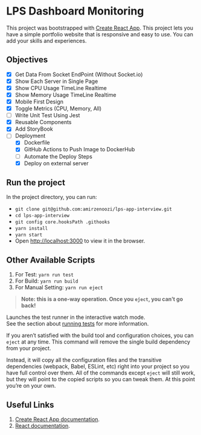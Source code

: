 # LPS Dashboard Monitoring

This project was bootstrapped with [Create React App](https://github.com/facebook/create-react-app).
This project lets you have a simple portfolio website that is responsive and easy to use.
You can add your skills and experiences.

## Objectives

- [x] Get Data From Socket EndPoint (Without Socket.io)
- [x] Show Each Server in Single Page
- [x] Show CPU Usage TimeLine Realtime
- [x] Show Memory Usage TimeLine Realtime
- [x] Mobile First Design
- [x] Toggle Metrics (CPU, Memory, All)
- [ ] Write Unit Test Using Jest
- [x] Reusable Components
- [x] Add StoryBook
- [ ] Deployment
  - [x] Dockerfile
  - [x] GitHub Actions to Push Image to DockerHub
  - [ ] Automate the Deploy Steps
  - [x] Deploy on external server

## Run the project

In the project directory, you can run:
- ``` git clone git@github.com:amirzenoozi/lps-app-interview.git ```
- ``` cd lps-app-interview ```
- ``` git config core.hooksPath .githooks ```
- ``` yarn install ```
- ``` yarn start ```
- Open [http://localhost:3000](http://localhost:3000) to view it in the browser.

## Other Available Scripts

1. For Test: `yarn run test`
2. For Build: `yarn run build`
3. For Manual Setting: `yarn run eject`

> **Note: this is a one-way operation. Once you `eject`, you can’t go back!**

Launches the test runner in the interactive watch mode.\
See the section about [running tests](https://facebook.github.io/create-react-app/docs/running-tests) for more information.

If you aren’t satisfied with the build tool and configuration choices, you can `eject` at any time. This command will remove the single build dependency from your project.

Instead, it will copy all the configuration files and the transitive dependencies (webpack, Babel, ESLint, etc) right into your project so you have full control over them. All of the commands except `eject` will still work, but they will point to the copied scripts so you can tweak them. At this point you’re on your own.


## Useful Links

1. [Create React App documentation](https://facebook.github.io/create-react-app/docs/getting-started).
2. [React documentation](https://reactjs.org/).

